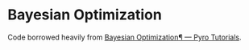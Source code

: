 # Bayesian Optimization

Code borrowed heavily from [Bayesian Optimization¶ — Pyro Tutorials](https://pyro.ai/examples/bo.html).
